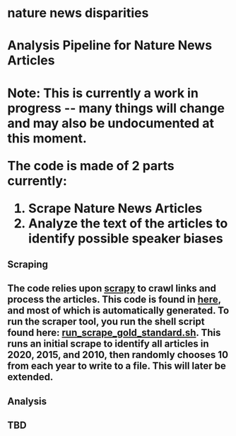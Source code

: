 # nature news disparities
<h1>Analysis Pipeline for Nature News Articles<h1>

Note: This is currently a work in progress -- many things will change and may also be undocumented at this moment.

The code is made of 2 parts currently: 
1. Scrape Nature News Articles
2. Analyze the text of the articles to identify possible speaker biases

<h2>Scraping<h2>
  
The code relies upon [scrapy](https://docs.scrapy.org/en/latest/index.html) to crawl links and process the articles.
  This code is found in [here](https://github.com/nrosed/nature_news_disparities/tree/main/nature_news_scraper), and most of which is automatically generated.
  To run the scraper tool, you run the shell script found here: [run_scrape_gold_standard.sh](https://github.com/nrosed/nature_news_disparities/blob/main/nature_news_scraper/run_scrape_gold_standard.sh).
  This runs an initial scrape to identify all articles in 2020, 2015, and 2010, then randomly chooses 10 from each year to write to a file. 
  This will later be extended.
  
<h2>Analysis<h2>
  
  TBD
